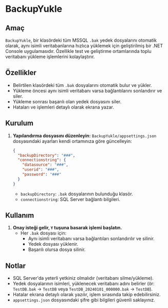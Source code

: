 # BackupYukle

## Amaç

`BackupYukle`, bir klasördeki tüm MSSQL `.bak` yedek dosyalarını otomatik olarak, aynı isimli veritabanlarına hızlıca yüklemek için geliştirilmiş bir .NET Console uygulamasıdır. Özellikle test ve geliştirme ortamlarında toplu veritabanı yükleme işlemlerini kolaylaştırır.

## Özellikler

- Belirtilen klasördeki tüm `.bak` dosyalarını otomatik bulur ve yükler.
- Yükleme öncesi aynı isimli veritabanı varsa bağlantılarını sonlandırır ve siler.
- Yükleme sonrası başarılı olan yedek dosyasını siler.
- Hataları ve işlemleri detaylı olarak ekrana yazar.

## Kurulum

1. **Yapılandırma dosyasını düzenleyin:**
   `BackupYukle/appsettings.json` dosyasındaki ayarları kendi ortamınıza göre güncelleyin:

   ```json
   {
     "backupDirectory": "###",
     "connectionstring": {
       "datasource": "###",
       "userid": "###",
       "password": "###"
     }
   }
   ```

   - `backupDirectory`: `.bak` dosyalarının bulunduğu klasör.
   - `connectionstring`: SQL Server bağlantı bilgileri.

## Kullanım

1. **Onay isteği gelir, `Y` tuşuna basarak işlemi başlatın.**
   - Her `.bak` dosyası için:
     - Aynı isimli veritabanı varsa bağlantıları sonlandırılır ve silinir.
     - Yedek dosyası yüklenir.
     - Başarılı olursa dosya silinir.

## Notlar

- SQL Server'da yeterli yetkiniz olmalıdır (veritabanı silme/yükleme).
- Yedek dosyalarının isimleri, yüklenecek veritabanı adını belirler (ör: `TestDB.bak` → `TestDB` veya  `TestDB_20240101_000000.bak` → `TestDB`).
- Hatalar ekrana detaylı olarak yazılır, işlem sırasında takip edebilirsiniz.
- `appsettings.json` dosyasındaki şifre gibi bilgileri güvenli saklayınız.
